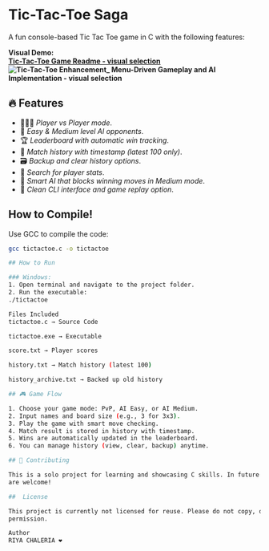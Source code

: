 # Tic-Tac-Toe Saga 

A fun console-based Tic Tac Toe game in C with the following features:

**Visual Demo:**  
**[Tic-Tac-Toe Game Readme - visual selection](https://github.com/user-attachments/assets/bbb60efb-fb1c-4198-980d-c45c5078cdfa)**
**![Tic-Tac-Toe Enhancement_ Menu-Driven Gameplay and AI Implementation - visual selection](https://github.com/user-attachments/assets/0c30478e-512f-412d-9426-87b8e143c323)**

## 🔥 Features

- 🧑‍🤝‍🧑 *Player vs Player mode*.
- 🤖 *Easy & Medium level AI opponents*.
- 🏆 *Leaderboard with automatic win tracking*.
- 📜 *Match history with timestamp (latest 100 only)*.
- 🗃️ *Backup and clear history options*.
- 🔎 *Search for player stats*.
- 🧠 *Smart AI that blocks winning moves in Medium mode*.
- 🧼 *Clean CLI interface and game replay option*.

## How to Compile!

Use GCC to compile the code:
```bash
gcc tictactoe.c -o tictactoe

## How to Run

### Windows:
1. Open terminal and navigate to the project folder.
2. Run the executable:
./tictactoe

Files Included
tictactoe.c → Source Code

tictactoe.exe → Executable

score.txt → Player scores

history.txt → Match history (latest 100)

history_archive.txt → Backed up old history

## 🎮 Game Flow

1. Choose your game mode: PvP, AI Easy, or AI Medium.
2. Input names and board size (e.g., 3 for 3x3).
3. Play the game with smart move checking.
4. Match result is stored in history with timestamp.
5. Wins are automatically updated in the leaderboard.
6. You can manage history (view, clear, backup) anytime.

## 🤝 Contributing

This is a solo project for learning and showcasing C skills. In future versions, contributions or suggestions 
are welcome!

##  License

This project is currently not licensed for reuse. Please do not copy, distribute, or modify without explicit 
permission.

Author
RIYA CHALERIA ❤️